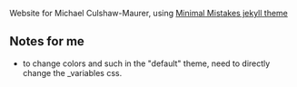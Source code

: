 Website for Michael Culshaw-Maurer, using [Minimal Mistakes jekyll theme](https://mmistakes.github.io/minimal-mistakes/)

## Notes for me
- to change colors and such in the "default" theme, need to directly change the \_variables css. 
